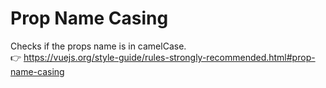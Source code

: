 # Prop Name Casing

Checks if the props name is in camelCase. &nbsp;&nbsp;<br />
👉 https://vuejs.org/style-guide/rules-strongly-recommended.html#prop-name-casing
